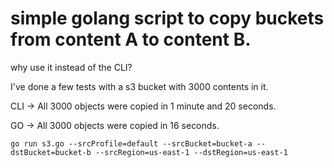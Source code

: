 # simple golang script to copy buckets from content A to content B.

why use it instead of the CLI?

I've done a few tests with a s3 bucket with 3000 contents in it.

CLI -> All 3000 objects were copied in 1 minute and 20 seconds.

GO -> All 3000 objects were copied in 16 seconds.

```
go run s3.go --srcProfile=default --srcBucket=bucket-a --dstBucket=bucket-b --srcRegion=us-east-1 --dstRegion=us-east-1
```

